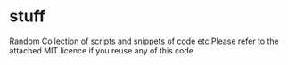 stuff
=====

Random Collection of scripts and snippets of code etc
Please refer to the attached MIT licence if you reuse any of this code
